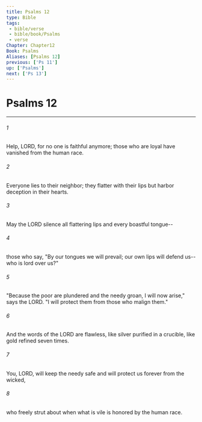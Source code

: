 ```yaml
---
title: Psalms 12
type: Bible
tags:
 - bible/verse
 - bible/book/Psalms
 - verse
Chapter: Chapter12
Book: Psalms
Aliases: [Psalms 12]
previous: ['Ps 11']
up: ['Psalms']
next: ['Ps 13']
---
```

# Psalms 12

***


###### 1 
Help, LORD, for no one is faithful anymore; those who are loyal have vanished from the human race. 

###### 2 
Everyone lies to their neighbor; they flatter with their lips but harbor deception in their hearts. 

###### 3 
May the LORD silence all flattering lips and every boastful tongue-- 

###### 4 
those who say, "By our tongues we will prevail; our own lips will defend us--who is lord over us?" 

###### 5 
"Because the poor are plundered and the needy groan, I will now arise," says the LORD. "I will protect them from those who malign them." 

###### 6 
And the words of the LORD are flawless, like silver purified in a crucible, like gold refined seven times. 

###### 7 
You, LORD, will keep the needy safe and will protect us forever from the wicked, 

###### 8 
who freely strut about when what is vile is honored by the human race. 

